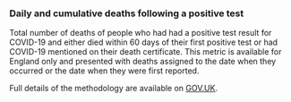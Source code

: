 ### Daily and cumulative deaths following a positive test

Total number of deaths of people who had had a positive test result for COVID-19 and either died within 60 days of their first positive test or had COVID-19 mentioned on their death certificate.  This metric is available for England only and presented with deaths assigned to the date when they occurred or the date when they were first reported.  

Full details of the methodology are available on [GOV.UK](https://www.gov.uk/government/publications/phe-data-series-on-deaths-in-people-with-covid-19-technical-summary).